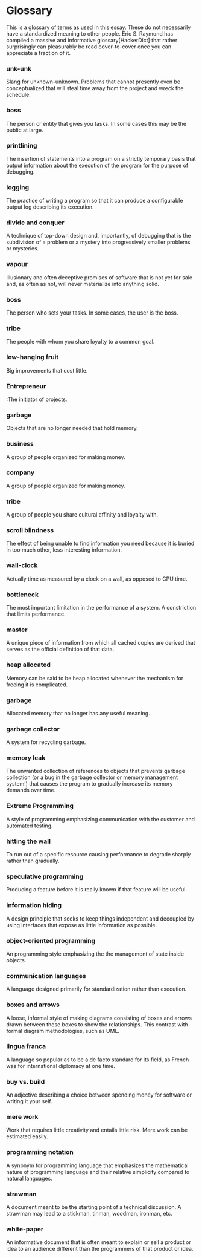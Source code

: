 # Glossary

This is a glossary of terms as used in this essay. These do not necessarily have a standardized meaning to other people. Eric S. Raymond has compiled a massive and informative glossary[HackerDict] that rather surprisingly can pleasurably be read cover-to-cover once you can appreciate a fraction of it.

### unk-unk

Slang for unknown-unknown. Problems that cannot presently even be conceptualized that will steal time away from the project and wreck the schedule.

### boss

The person or entity that gives you tasks. In some cases this may be the public at large.

### printlining

The insertion of statements into a program on a strictly temporary basis that output information about the execution of the program for the purpose of debugging.

### logging

The practice of writing a program so that it can produce a configurable output log describing its execution.

### divide and conquer

A technique of top-down design and, importantly, of debugging that is the subdivision of a problem or a mystery into progressively smaller problems or mysteries.

### vapour

Illusionary and often deceptive promises of software that is not yet for sale and, as often as not, will never materialize into anything solid.

### boss

The person who sets your tasks. In some cases, the user is the boss.

### tribe

The people with whom you share loyalty to a common goal.

### low-hanging fruit

Big improvements that cost little.

### Entrepreneur
:The initiator of projects.

### garbage

Objects that are no longer needed that hold memory.

### business

A group of people organized for making money.

### company

A group of people organized for making money.

### tribe

A group of people you share cultural affinity and loyalty with.

### scroll blindness

The effect of being unable to find information you need because it is buried in too much other, less interesting information.

### wall-clock

Actually time as measured by a clock on a wall, as opposed to CPU time.

### bottleneck

The most important limitation in the performance of a system. A constriction that limits performance.

### master

A unique piece of information from which all cached copies are derived that serves as the official definition of that data.

### heap allocated

Memory can be said to be heap allocated whenever the mechanism for freeing it is complicated.

### garbage

Allocated memory that no longer has any useful meaning.

### garbage collector

A system for recycling garbage.

### memory leak

The unwanted collection of references to objects that prevents garbage collection (or a bug in the garbage collector or memory management system!) that causes the program to gradually increase its memory demands over time.

### Extreme Programming

A style of programming emphasizing communication with the customer and automated testing.

### hitting the wall

To run out of a specific resource causing performance to degrade sharply rather than gradually.

### speculative programming

Producing a feature before it is really known if that feature will be useful.

### information hiding

A design principle that seeks to keep things independent and decoupled by using interfaces that expose as little information as possible.

### object-oriented programming

An programming style emphasizing the the management of state inside objects.

### communication languages

A language designed primarily for standardization rather than execution.

### boxes and arrows

A loose, informal style of making diagrams consisting of boxes and arrows drawn between those boxes to show the relationships. This contrast with formal diagram methodologies, such as UML.

### lingua franca

A language so popular as to be a de facto standard for its field, as French was for international diplomacy at one time.

### buy vs. build

An adjective describing a choice between spending money for software or writing it your self.

### mere work

Work that requires little creativity and entails little risk. Mere work can be estimated easily.

### programming notation

A synonym for programming language that emphasizes the mathematical nature of programming language and their relative simplicity compared to natural languages.

### strawman

A document meant to be the starting point of a technical discussion. A strawman may lead to a stickman, tinman, woodman, ironman, etc.

### white-paper

An informative document that is often meant to explain or sell a product or idea to an audience different than the programmers of that product or idea.

